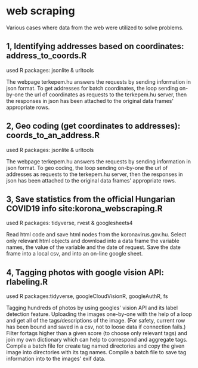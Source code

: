 # web scraping

Various cases where data from the web were utilized to solve problems.

1, Identifying addresses based on coordinates: address_to_coords.R
------------------------------------------------------------------
used R packages: jsonlite & urltools

The webpage terkepem.hu answers the requests by sending information in json format. To get addresses for batch coordinates, the loop sending on-by-one the url of coordinates as requests to the terkepem.hu server, then the responses in json has been attached to the original data frames' appropriate rows.

2, Geo coding (get coordinates to addresses): coords_to_an_address.R
--------------------------------------------------------------------
used R packages: jsonlite & urltools

The webpage terkepem.hu answers the requests by sending information in json format. To geo coding, the loop sending on-by-one the url of addresses as requests to the terkepem.hu server, then the responses in json has been attached to the original data frames' appropriate rows.

3, Save statistics from the official Hungarian COVID19 info site:korona_webscraping.R
-------------------------------------------------------------------------------------
used R packages: tidyverse, rvest & googlesheets4

Read html code and save html nodes from the koronavirus.gov.hu. Select only relevant html objects and download into a data frame the variable names, the value of the variable and the date of request. Save the date frame into a local csv, and into an on-line google sheet.

4, Tagging photos with google vision API: rlabeling.R
-----------------------------------------------------
used R packages:tidyverse, googleCloudVisionR, googleAuthR, fs

Tagging hundreds of photos by using googles' vision API and its label detection feature. Uploading the images one-by-one with the help of a loop and get all of the tags/descriptions of the image. (For safety, current row has been bound and saved in a csv, not to loose data if connection fails.) Filter fortags higher than a given score (to choose only relevant tags) and join my own dictionary which can help to correspond and aggregate tags. Compile a batch file for create tag named directories and copy the given image into directories with its tag names. Compile a batch file to save tag information into to the images' exif data.
